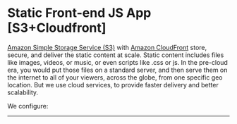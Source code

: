 # Static Front-end JS App [S3+Cloudfront]

[Amazon Simple Storage Service (S3)](https://aws.amazon.com/s3/) with [Amazon CloudFront](https://aws.amazon.com/cloudfront/) store, secure, and deliver the static content at scale. Static content includes files like images, videos, or music, or even scripts like .css or js. In the pre-cloud era, you would put those files on a standard server, and then serve them on the internet to all of your viewers, across the globe, from one specific geo location. But we use cloud services, to provide faster delivery and better scalability.

We configure:



---
